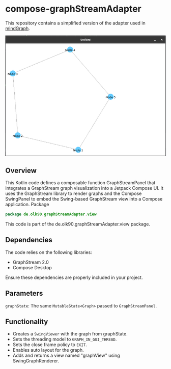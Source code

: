 # compose-graphStreamAdapter

This repository contains a simplified version of the adapter used in [mindGraph](https://github.com/olk90/mindGraph).

![example.png](img/example.png)

## Overview

This Kotlin code defines a composable function GraphStreamPanel that integrates a GraphStream graph visualization into a
Jetpack Compose UI. It uses the GraphStream library to render graphs and the Compose SwingPanel to embed the Swing-based
GraphStream view into a Compose application.
Package

```kotlin
package de.olk90.graphStreamAdapter.view
```

This code is part of the de.olk90.graphStreamAdapter.view package.

## Dependencies

The code relies on the following libraries:

* GraphStream 2.0
* Compose Desktop

Ensure these dependencies are properly included in your project.

## Parameters

`graphState`: The same `MutableState<Graph>` passed to `GraphStreamPanel`.

## Functionality

* Creates a `SwingViewer` with the graph from graphState.
* Sets the threading model to `GRAPH_IN_GUI_THREAD`.
* Sets the close frame policy to `EXIT`.
* Enables auto layout for the graph.
* Adds and returns a view named "graphView" using SwingGraphRenderer.
